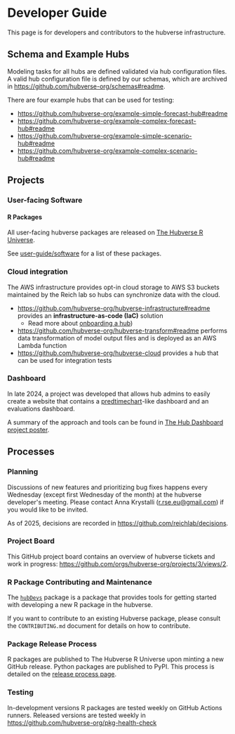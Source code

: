 # Developer Guide

This page is for developers and contributors to the hubverse infrastructure.

## Schema and Example Hubs

Modeling tasks for all hubs are defined validated via hub configuration files.
A valid hub configuration file is defined by our schemas, which are archived in
<https://github.com/hubverse-org/schemas#readme>.

There are four example hubs that can be used for testing:

- <https://github.com/hubverse-org/example-simple-forecast-hub#readme>
- <https://github.com/hubverse-org/example-complex-forecast-hub#readme>
- <https://github.com/hubverse-org/example-simple-scenario-hub#readme>
- <https://github.com/hubverse-org/example-complex-scenario-hub#readme>

## Projects

### User-facing Software

#### R Packages

All user-facing hubverse packages are released on [The Hubverse R Universe](https://hubverse-org.r-universe.dev/).

See [user-guide/software](../user-guide/software) for a list of these packages.

### Cloud integration

The AWS infrastructure provides opt-in cloud storage to AWS S3 buckets
maintained by the Reich lab so hubs can synchronize data with the cloud.

- <https://github.com/hubverse-org/hubverse-infrastructure#readme>
  provides an **infrastructure-as-code (IaC)** solution
   - Read more about [onboarding a hub](cloud-onboarding))
- <https://github.com/hubverse-org/hubverse-transform#readme>
  performs data transformation of model output files and is deployed as an AWS
  Lambda function
- <https://github.com/hubverse-org/hubverse-cloud> provides a hub that can be used for integration tests

### Dashboard

In late 2024, a project was developed that allows hub admins to easily create a
website that contains a
[predtimechart](https://github.com/reichlab/predtimechart)-like dashboard and an
evaluations dashboard.

A summary of the approach and tools can be found in [The Hub Dashboard project poster](https://github.com/reichlab/decisions/blob/main/project-posters/hub-dashboard/hub-dashboard.md).

## Processes

### Planning

Discussions of new features and prioritizing bug fixes happens every Wednesday
(except first Wednesday of the month) at the hubverse developer's meeting. Please
contact Anna Krystalli (r.rse.eu@gmail.com) if you would like to be invited.

As of 2025, decisions are recorded in <https://github.com/reichlab/decisions>.

### Project Board

This GitHub project board contains an overview of hubverse tickets and work in progress:
<https://github.com/orgs/hubverse-org/projects/3/views/2>.

### R Package Contributing and Maintenance

The [`hubDevs`](https://hubverse-org.github.io/hubDevs) package is a package
that provides tools for getting started with developing a new R package in the
hubverse.

If you want to contribute to an existing Hubverse package, please consult the
`CONTRIBUTING.md` document for details on how to contribute.

### Package Release Process

R packages are published to The Hubverse R Universe upon minting a new GitHub
release. Python packages are published to PyPI. This process is detailed on the
[release process page](release-process.md).

### Testing

In-development versions R packages are tested weekly on GitHub Actions runners.
Released versions are tested weekly in <https://github.com/hubverse-org/pkg-health-check>

